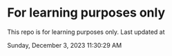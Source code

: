 # For learning purposes only
This repo is for learning purposes only.
Last updated at

Sunday, December 3, 2023 11:30:29 AM

